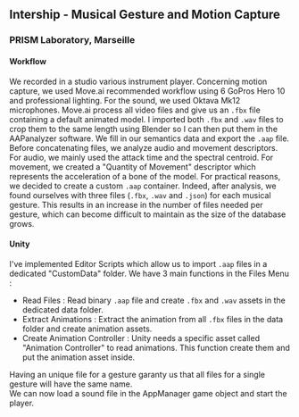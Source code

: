 ## Intership - Musical Gesture and Motion Capture
### PRISM Laboratory, Marseille

#### Workflow 

We recorded in a studio various instrument player. Concerning motion capture, we used Move.ai recommended workflow using 6 GoPros Hero 10 and professional lighting. For the sound, we used Oktava Mk12 microphones. 
Move.ai process all video files and give us an ```.fbx``` file containing a default animated model. I imported both ```.fbx``` and ```.wav``` files to crop them to the same length using Blender so I can then put them in the AAPanalyzer software. We fill in our semantics data and export the ```.aap``` file.  
Before concatenating files, we analyze audio and movement descriptors. For audio, we mainly used the attack time and the spectral centroid. For movement, we created a "Quantity of Movement" descriptor which represents the acceleration of a bone of the model. 
For practical reasons, we decided to create a custom ```.aap``` container. Indeed, after analysis, we found ourselves with three files (```.fbx```, ```.wav``` and ```.json```) for each musical gesture. This results in an increase in the number of files needed per gesture, which can become difficult to maintain as the size of the database grows.  


#### Unity  

I've implemented Editor Scripts which allow us to import ```.aap``` files in a dedicated "CustomData" folder. We have 3 main functions in the Files Menu :

  - Read Files : Read binary ```.aap``` file and create ```.fbx``` and ```.wav``` assets in the dedicated data folder.
  - Extract Animations :  Extract the animation from all ```.fbx``` files in the data folder and create animation assets.
  - Create Animation Controller : Unity needs a specific asset called "Animation Controller" to read animations. This function create them and put the animation asset inside.

Having an unique file for a gesture garanty us that all files for a single gesture will have the same name.  
We can now load a sound file in the AppManager game object and start the player. 
